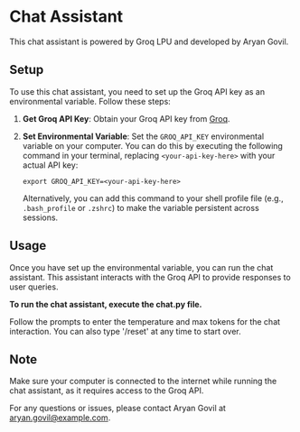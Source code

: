# Chat Assistant

This chat assistant is powered by Groq LPU and developed by Aryan Govil.

## Setup

To use this chat assistant, you need to set up the Groq API key as an environmental variable. Follow these steps:

1. **Get Groq API Key**: Obtain your Groq API key from [Groq](https://groq.com).

2. **Set Environmental Variable**: Set the `GROQ_API_KEY` environmental variable on your computer. You can do this by executing the following command in your terminal, replacing `<your-api-key-here>` with your actual API key:

    ```
    export GROQ_API_KEY=<your-api-key-here>
    ```

    Alternatively, you can add this command to your shell profile file (e.g., `.bash_profile` or `.zshrc`) to make the variable persistent across sessions.

## Usage

Once you have set up the environmental variable, you can run the chat assistant. This assistant interacts with the Groq API to provide responses to user queries.

**To run the chat assistant, execute the chat.py file.**


Follow the prompts to enter the temperature and max tokens for the chat interaction. You can also type '/reset' at any time to start over.

## Note

Make sure your computer is connected to the internet while running the chat assistant, as it requires access to the Groq API.

For any questions or issues, please contact Aryan Govil at [aryan.govil@example.com](mailto:aryan.govil@example.com).

